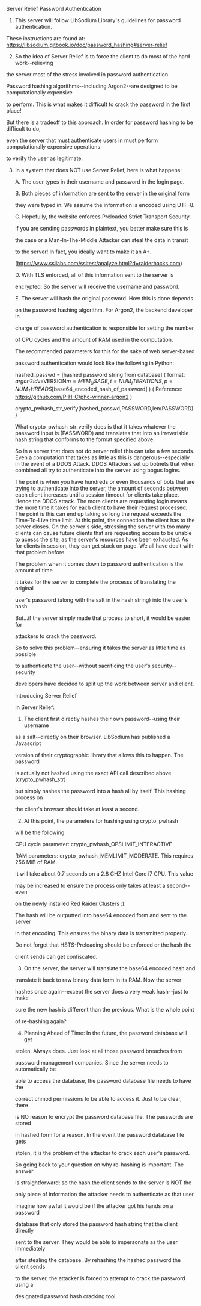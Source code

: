 Server Relief Password Authentication

1. This server will follow LibSodium Library's guidelines for password authentication.

These instructions are found at: https://libsodium.gitbook.io/doc/password_hashing#server-relief

2. So the idea of Server Relief is to force the client to do most of the hard work--relieving

the server most of the stress involved in password authentication.


Password hashing algorithms--including Argon2--are designed to be computationally expensive

to perform. This is what makes it difficult to crack the password in the first place!

But there is a tradeoff to this approach. In order for password hashing to be difficult to do,

even the server that must authenticate users in must perform computationally expensive operations

to verify the user as legitimate.

3. In a system that does NOT use Server Relief, here is what happens:

	A. The user types in their username and password in the login page.

	
	B. Both pieces of information are sent to the server in the original form

	they were typed in. We assume the information is encoded using UTF-8.

	
	C. Hopefully, the website enforces Preloaded Strict Transport Security.

	If you are sending passwords in plaintext, you better make sure this is

	the case or a Man-In-The-Middle Attacker can steal the data in transit

	to the server! In fact, you ideally want to make it an A+.

	(https://www.ssllabs.com/ssltest/analyze.html?d=raiderhacks.com)

	
	D. With TLS enforced, all of this information sent to the server is 

	encrypted. So the server will receive the username and password.

	
	E. The server will hash the original password. How this is done depends

	on the password hashing algorithm. For Argon2, the backend developer in

	charge of password authentication is responsible for setting the number

	of CPU cycles and the amount of RAM used in the computation.

	The recommended parameters for this for the sake of web server-based

	password authentication would look like the following in Python:

	hashed_passwd = [hashed password string from database] ( format: $argon2id$v=VERSION$m=MEM_USAGE,t=NUM_ITERATIONS,p=NUM_THREADS$[base64_encoded_hash_of_password] ) ( Reference: https://github.com/P-H-C/phc-winner-argon2 )
	
	crypto_pwhash_str_verify(hashed_passwd,PASSWORD,len(PASSWORD))

	What crypto_pwhash_str_verify does is that it takes whatever the password input is (PASSWORD) and translates that into an irreverisble hash string that conforms to the format specified above.

	So in a server that does not do server relief this can take a few seconds. Even a computation that takes as little as this is dangerous--especially in the event of a DDOS Attack. DDOS Attackers set up botnets that when combined all try to authenticate into the server using bogus logins.

	The point is when you have hundreds or even thousands of bots that are trying to authenticate into the server, the amount of seconds between each client increases until a session timeout for clients take place. Hence the DDOS attack. The more clients are requesting login means the more time it takes for each client to have their request processed. The point is this can end up taking so long the request exceeds the Time-To-Live time limit. At this point, the connection the client has to the server closes. On the server's side, stressing the server with too many clients can cause future clients that are requesting access to be unable to acesss the site, as the server's resources have been exhausted. As for clients in session, they can get stuck on page. We all have dealt with that problem before.
	
	The problem when it comes down to password authentication is the amount of time 

	it takes for the server to complete the processs of translating the original 

	user's password (along with the salt in the hash string) into the user's hash.

	But...if the server simply made that process to short, it would be easier for

	attackers to crack the password.

	
	So to solve this problem--ensuring it takes the server as little time as possible

	to authenticate the user--without sacrificing the user's security--security

	developers have decided to split up the work between server and client.

	Introducing Server Relief

	
	In Server Relief:

	
	1. The client first directly hashes their own password--using their username

	as a salt--directly on their browser. LibSodium has published a Javascript 

	version of their cryptographic library that allows this to happen. The password

	is actually not hashed using the exact API call described above (crypto_pwhash_str)

	but simply hashes the password into a hash all by itself. This hashing process on 

	the client's browser should take at least a second.

	
	2. At this point, the parameters for hashing using crypto_pwhash 

	will be the following:

	
	CPU cycle parameter: crypto_pwhash_OPSLIMIT_INTERACTIVE

	
	RAM parameters: crypto_pwhash_MEMLIMIT_MODERATE. This requires 256 MiB of RAM. 

	It will take about 0.7 seconds on a 2.8 GHZ Intel Core i7 CPU. This value

	may be increased to ensure the process only takes at least a second--even

	on the newly installed Red Raider Clusters :).

	
	The hash will be outputted into base64 encoded form and sent to the server

	in that encoding. This ensures the binary data is transmitted properly.

	Do not forget that HSTS-Preloading should be enforced or the hash the 

	client sends can get confiscated.	
		
	
	3. On the server, the server will translate the base64 encoded hash and 

	translate it back to raw binary data form in its RAM. Now the server

	hashes once again--except the server does a very weak hash--just to make

	sure the new hash is different than the previous. What is the whole point

	of re-hashing again? 
	
	
	4. Planning Ahead of Time: In the future, the password database will get

	stolen. Always does. Just look at all those password breaches from

	password management companies. Since the server needs to automatically be

	able to access the database, the password database file needs to have the

	correct chmod permissions to be able to access it. Just to be clear, there

	is NO reason to encrypt the password database file. The passwords are stored

	in hashed form for a reason. In the event the password database file gets

	stolen, it is the problem of the attacker to crack each user's password.

	
	So going back to your question on why re-hashing is important. The answer

	is straightforward: so the hash the client sends to the server is NOT the

	only piece of information the attacker needs to authenticate as that user.

	Imagine how awful it would be if the attacker got his hands on a password 

	database that only stored the password hash string that the client directly 

	sent to the server. They would be able to impersonate as the user immediately

	after stealing the database. By rehashing the hashed password the client sends

	to the server, the attacker is forced to attempt to crack the password using a

	designated password hash cracking tool.
